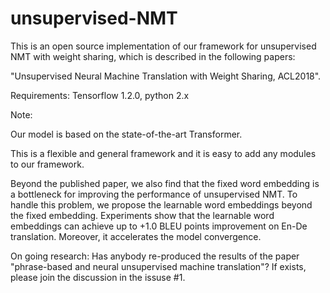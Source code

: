 # unsupervised-NMT
This is an open source implementation of our framework for unsupervised NMT with weight sharing, which is described in the following papers:

"Unsupervised Neural Machine Translation with Weight Sharing, ACL2018".

Requirements: Tensorflow 1.2.0, python 2.x
  
 Note: 
 
 Our model is based on the state-of-the-art Transformer.
 
 This is a flexible and general framework and it is easy to add any modules to our framework.
 
  Beyond the published paper, we also find that the fixed word embedding is a bottleneck for improving the performance of unsupervised NMT. To handle this problem, we propose the learnable word embeddings beyond the fixed embedding. Experiments show that the learnable word embeddings can achieve up to +1.0 BLEU points improvement on En-De translation. Moreover, it accelerates the model convergence. 
  
On going research:
    Has anybody re-produced the results of the paper "phrase-based and neural unsupervised machine translation"? If exists, please join the discussion in the issuse #1.
